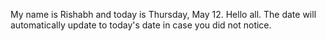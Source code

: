 My name is Rishabh and today is Thursday, May 12. Hello all. The date will automatically update to today's date in case you did not notice.
